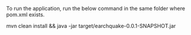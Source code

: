 To run the application, run the below command in the same folder where pom.xml exists.

mvn clean install && java -jar target/earchquake-0.0.1-SNAPSHOT.jar